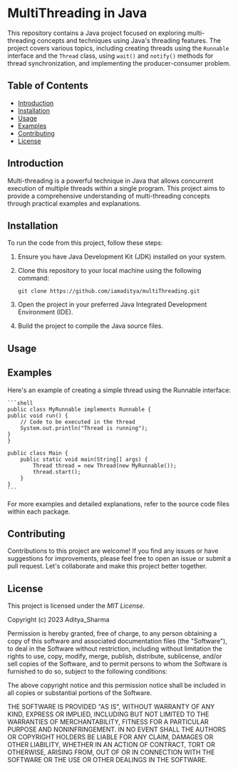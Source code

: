 # MultiThreading in Java

This repository contains a Java project focused on exploring multi-threading concepts and techniques using Java's threading features. The project covers various topics, including creating threads using the `Runnable` interface and the `Thread` class, using `wait()` and `notify()` methods for thread synchronization, and implementing the producer-consumer problem.

## Table of Contents

- [Introduction](#introduction)
- [Installation](#installation)
- [Usage](#usage)
- [Examples](#examples)
- [Contributing](#contributing)
- [License](#license)

## Introduction

Multi-threading is a powerful technique in Java that allows concurrent execution of multiple threads within a single program. This project aims to provide a comprehensive understanding of multi-threading concepts through practical examples and explanations.

## Installation

To run the code from this project, follow these steps:

1. Ensure you have Java Development Kit (JDK) installed on your system.
2. Clone this repository to your local machine using the following command:

   ```shell
   git clone https://github.com/iamaditya/multiThreading.git

3. Open the project in your preferred Java Integrated Development Environment (IDE).
4. Build the project to compile the Java source files.

## Usage


## Examples

Here's an example of creating a simple thread using the Runnable interface:

    ```shell
    public class MyRunnable implements Runnable {
    public void run() {
        // Code to be executed in the thread
        System.out.println("Thread is running");
    }
    }

    public class Main {
        public static void main(String[] args) {
            Thread thread = new Thread(new MyRunnable());
            thread.start();
        }
    }   
    ```

For more examples and detailed explanations, refer to the source code files within each package.

## Contributing

Contributions to this project are welcome! If you find any issues or have suggestions for improvements, please feel free to open an issue or submit a pull request. Let's collaborate and make this project better together.

## License 

This project is licensed under the *MIT License*.

Copyright (c) 2023 Aditya_Sharma

Permission is hereby granted, free of charge, to any person obtaining a copy of this software and associated documentation files (the "Software"), to deal in the Software without restriction, including without limitation the rights to use, copy, modify, merge, publish, distribute, sublicense, and/or sell copies of the Software, and to permit persons to whom the Software is furnished to do so, subject to the following conditions:

The above copyright notice and this permission notice shall be included in all copies or substantial portions of the Software.

THE SOFTWARE IS PROVIDED "AS IS", WITHOUT WARRANTY OF ANY KIND, EXPRESS OR IMPLIED, INCLUDING BUT NOT LIMITED TO THE WARRANTIES OF MERCHANTABILITY, FITNESS FOR A PARTICULAR PURPOSE AND NONINFRINGEMENT. IN NO EVENT SHALL THE AUTHORS OR COPYRIGHT HOLDERS BE LIABLE FOR ANY CLAIM, DAMAGES OR OTHER LIABILITY, WHETHER IN AN ACTION OF CONTRACT, TORT OR OTHERWISE, ARISING FROM, OUT OF OR IN CONNECTION WITH THE SOFTWARE OR THE USE OR OTHER DEALINGS IN THE SOFTWARE.